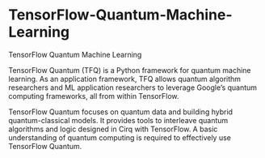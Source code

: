 # TensorFlow-Quantum-Machine-Learning
TensorFlow Quantum Machine Learning
 
TensorFlow Quantum (TFQ) is a Python framework for quantum machine learning. As an application framework, TFQ allows quantum algorithm researchers and ML application researchers to leverage Google’s quantum computing frameworks, all from within TensorFlow.

TensorFlow Quantum focuses on quantum data and building hybrid quantum-classical models. It provides tools to interleave quantum algorithms and logic designed in Cirq with TensorFlow. A basic understanding of quantum computing is required to effectively use TensorFlow Quantum. 
